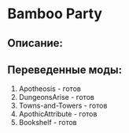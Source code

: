 # Bamboo Party
<p><h2>Описание:</h2></p>
<h2>Переведенные моды:</h2>
<ol>
<li>Apotheosis - готов</li>
<li>DungeonsArise - готов</li>
<li>Towns-and-Towers - готов</li>
<li>ApothicAttribute - готов</li>
<li>Bookshelf - готов</li>
</ol>
